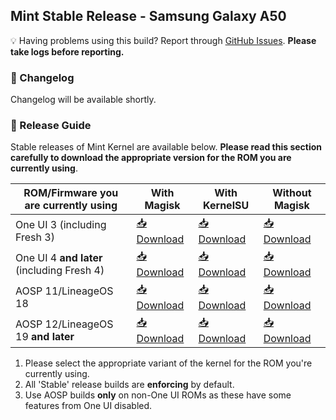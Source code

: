 ## Mint Stable Release - Samsung Galaxy A50

💡 Having problems using this build? Report through [GitHub Issues](https://github.com/FreshROMs/android_kernel_samsung_exynos9610_mint/issues). **Please take logs before reporting.**

### 📝 Changelog

Changelog will be available shortly.

### 📲 Release Guide

Stable releases of Mint Kernel are available below. **Please read this section carefully to download the appropriate version for the ROM you are currently using**.

| ROM/Firmware you are currently using       	| **With** Magisk   | **With** KernelSU  	| **Without** Magisk 	|
|--------------------------------------------	|-----------------	|--------------------	|--------------------	|
| One UI 3 (including Fresh 3)               	| [📥 Download]()   | [📥 Download]()      | [📥 Download]()       |
| One UI 4 **and later** (including Fresh 4) 	| [📥 Download]()  	| [📥 Download]()      | [📥 Download]()       |
| AOSP 11/LineageOS 18                       	| [📥 Download]()  	| [📥 Download]()      | [📥 Download]()       |
| AOSP 12/LineageOS 19 **and later**         	| [📥 Download]()  	| [📥 Download]()      | [📥 Download]()       |
1. Please select the appropriate variant of the kernel for the ROM you're currently using.
2. All 'Stable' release builds are **enforcing** by default.
3. Use AOSP builds **only** on non-One UI ROMs as these have some features from One UI disabled.
